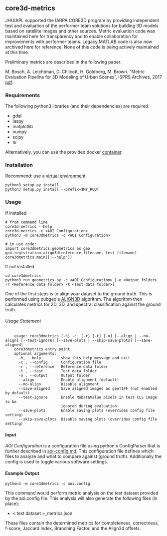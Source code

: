 ## core3d-metrics
JHU/APL supported the IARPA CORE3D program by providing independent test and evaluation of the performer team solutions for building 3D models based on satellite images and other sources. Metric evaluation code was maintained here for transparency and to enable collaboration for improvements with performer teams. Legacy MATLAB code is also now archived here for reference. None of this code is being actively maintained at this time.
 
Preliminary metrics are described in the following paper:
 
M. Bosch, A. Leichtman, D. Chilcott, H. Goldberg, M. Brown. “Metric Evaluation Pipeline for 3D Modeling of Urban Scenes”, ISPRS Archives, 2017 [pdf](https://www.int-arch-photogramm-remote-sens-spatial-inf-sci.net/XLII-1-W1/239/2017/isprs-archives-XLII-1-W1-239-2017.pdf).

### Requirements
The following python3 libraries (and their dependencies) are required:

* gdal
* laspy
* matplotlib
* numpy
* scipy
* tk

Alternatively, you can use the provided docker [container](Dockerfile).

### Installation
Recommend: use a [virtual environment](https://docs.python.org/3/tutorial/venv.html)

    python3 setup.py install
    python3 setup.py install --prefix=$MY_ROOT

### Usage
If installed

    # from command line
    core3d-metrics --help
    core3d-metrics -c <AOI Configuration>
    python3 -m core3dmetrics -c <AOI Configuration>

    # in use code:
    import core3dmetrics.geometrics as geo
    geo.registration.align3d(reference_filename, test_filename)
    core3dmetrics.main(['--help"])

If not installed

    cd core3dmetrics
    python3 run_geometrics.py -c <AOI Configuration> [-o <Output folder>  -r <Reference data folder> -t <Test data folder>]

One of the first steps is to align your dataset to the ground truth. This is performed using pubgeo's [ALIGN3D](https://github.com/pubgeo/pubgeo/#align3d) algorithm.
The algorithm then calculates metrics for 2D, 3D, and spectral classification against the ground truth.

###### Usage Statement
        usage: core3dmetrics [-h] -c  [-r] [-t] [-o] [--align | --no-align] [--test-ignore] [--save-plots | --skip-save-plots] [--save-aligned]
        core3dmetrics entry point
        optional arguments:
          -h, --help         show this help message and exit
          -c , --config      Configuration file
          -r , --reference   Reference data folder
          -t , --test        Test data folder
          -o , --output      Output folder
          --align            Enable alignment (default)
          --no-align         Disable alignment
          --save-aligned     Save aligned images as geoTIFF (not enabled by default)
          --test-ignore      Enable NoDataValue pixels in test CLS image to be 
                             ignored during evaluation
          --save-plots       Enable saving plots (overrides config file setting)
          --skip-save-plots  Disable saving plots (overrides config file setting)                             

#### Input
_AOI Configuration_ is a configuration file using python's ConfigParser that is further described in [aoi-config.md](aoi-example/aoi-config.md).
This configuration file defines which files to analyze and what to compare against (ground truth). Additionally the config is used to toggle various software settings.

#### Example Output
    python3 -m core3dmetrics -c aoi.config
This command would perform metric analysis on the test dataset provided by the aoi.config file. This analysis will also generate the following files (in place):
* < test dataset >_metrics.json

These files contain the determined metrics for completeness, correctness, f-score, Jaccard Index, Branching Factor, and the Align3d offsets.
